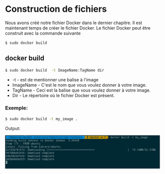 # Construction de fichiers

Nous avons créé notre fichier Docker dans le dernier chapitre. Il est maintenant temps de créer le fichier Docker. Le fichier Docker peut être construit avec la commande suivante
```sh
$ sudo docker build
```

## docker build
```sh
$ sudo docker build  -t ImageName:TagName dir
```
* -t - est de mentionner une balise à l'image
* ImageName - C'est le nom que vous voulez donner à votre image.
* TagName - Ceci est la balise que vous voulez donner à votre image.
* Dir - Le répertoire où le fichier Docker est présent.

### Exemple:
```sh
$ sudo docker build -t my_image .
```

Output:

![](docker-build.png)


